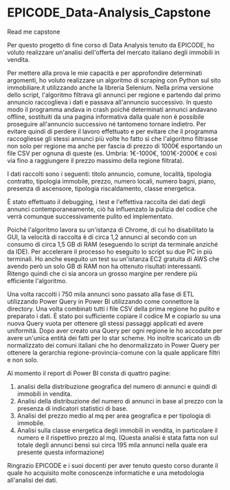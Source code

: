 # EPICODE_Data-Analysis_Capstone

Read me capstone

Per questo progetto di fine corso di Data Analysis tenuto da EPICODE, ho voluto realizzare un'analisi dell'offerta del mercato italiano degli immobili in vendita.

Per mettere alla prova le mie capacità e per approfondire determinati argomenti, ho voluto realizzare un algoritmo di scraping con Python sul sito immobiliare.it utilizzando anche la libreria Selenium.
Nella prima versione dello script, l'algoritmo filtrava gli annunci per regione e partendo dal primo annuncio raccoglieva i dati e passava all'annuncio successivo. In questo modo il programma andava in crash poiché determinati annunci andavano offline, sostituiti da una pagina informativa dalla quale non è possibile proseguire all'annuncio successivo né tantomeno tornare indietro.
Per evitare quindi di perdere il lavoro effettuato e per evitare che il programma raccogliesse gli stessi annunci più volte ho fatto sì che l'algoritmo filtrasse non solo per regione ma anche per fascia di prezzo di 1000€ esportando un file CSV per ognuna di queste  (es. Umbria: 1€-1000€, 1001€-2000€ e così via fino a raggiungere il prezzo massimo della regione filtrata).

I dati raccolti sono i seguenti: titolo annuncio, comune, località, tipologia contratto, tipologia immobile, prezzo, numero locali, numero bagni, piano, presenza di ascensore, tipologia riscaldamento, classe energetica.


È stato effettuato il debugging, i test e l'effettiva raccolta dei dati degli annunci contemporaneamente, ciò ha influenzato la pulizia del codice che verrà comunque successivamente pulito ed implementato.

Poiché l'algoritmo lavora su un'istanza di Chrome, di cui ho disabilitato la GUI, la velocità di raccolta è di circa 1,2 annunci al secondo con un consumo di circa 1,5 GB di RAM (eseguendo lo script da terminale anziché da IDE). Per accelerare il processo ho eseguito lo script su due PC in più terminali. Ho anche eseguito un test su un'istanza EC2 gratuita di AWS che avendo però un solo GB di RAM non ha ottenuto risultati interessanti.
Ritengo quindi che ci sia ancora un grosso margine per rendere più efficiente l'algoritmo.

Una volta raccolti i 750 mila annunci sono passato alla fase di ETL utilizzando Power Query in Power BI utilizzando come connettore la directory. Una volta combinati tutti i file CSV della prima regione ho pulito e preparato i dati. È stato poi sufficiente copiare il codice M e copiarlo su una nuova Query vuota per ottenere gli stessi passaggi applicati ed avere uniformità. Dopo aver creato una Query per ogni regione le ho accodate per avere un'unica entità dei fatti per lo star scheme. Ho inoltre scaricato un db normalizzato dei comuni italiani che ho denormalizzato in Power Query per ottenere la gerarchia regione-provincia-comune con la quale applicare filtri e non solo.

Al momento il report di Power BI consta di quattro pagine:
1. analisi della distribuzione geografica del numero di annunci e quindi di immobili in vendita.
2. Analisi della distribuzione del numero di annunci in base al prezzo con la presenza di indicatori statistici di base.
3. Analisi del prezzo medio al mq per area geografica e per tipologia di immobile.
4. Analisi sulla classe energetica degli immobili in vendita, in particolare il numero e il rispettivo prezzo al mq. (Questa analisi è stata fatta non sul totale degli annunci bensì sui circa 195 mila annunci nella quale era presente questa informazione)


Ringrazio EPICODE e i suoi docenti per aver tenuto questo corso durante il quale ho acquisito molte conoscenze informatiche e una metodologia all'analisi dei dati.